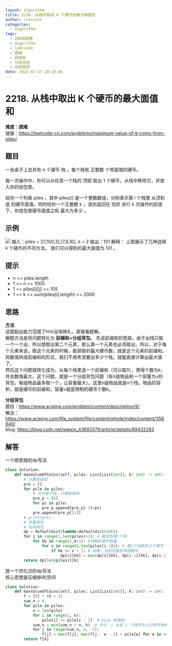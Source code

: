 ```yaml
---
layout: algorithm
title: 2218. 从栈中取出 K 个硬币的最大面值和
author: crescent
categories:
  - algorithm
tags:
  - 286场周赛
  - algorithm
  - leetcode
  - 困难
  - 前缀和
  - 分组背包
  - 动态规划
date: 2022-03-27 18:10:45
---
```

# 2218. 从栈中取出 K 个硬币的最大面值和
**难度：困难**  
链接：https://leetcode-cn.com/problems/maximum-value-of-k-coins-from-piles/
## 题目
一张桌子上总共有 n 个硬币 栈 。每个栈有 正整数 个带面值的硬币。

每一次操作中，你可以从任意一个栈的 顶部 取出 1 个硬币，从栈中移除它，并放入你的钱包里。

给你一个列表 piles ，其中 piles[i] 是一个整数数组，分别表示第 i 个栈里 从顶到底 的硬币面值。同时给你一个正整数 k ，请你返回在 恰好 进行 k 次操作的前提下，你钱包里硬币面值之和 最大为多少 。

## 示例
![](https://assets.leetcode.com/uploads/2019/11/09/e1.png)
输入：piles = [[1,100,3],[7,8,9]], k = 2
输出：101
解释：
上图展示了几种选择 k 个硬币的不同方法。
我们可以得到的最大面值为 101 。

## 提示
+ n == piles.length
+ 1 <= n <= 1000
+ 1 <= piles[i][j] <= 105
+ 1 <= k <= sum(piles[i].length) <= 2000

## 思路
**方法**  
这题超出能力范围了hhh没啥挣扎，直接看题解。  
解题方法是将问题转化为 **前缀和+分组背包**。
先说前缀和的思路，由于出栈只能一个一个出，所以想取出第二个元素，那么第一个元素也必须取出，所以，对于每个元素来说，取这个元素的时候，能获取的最大硬币数，就是这个元素的前缀和。将数值转成前缀和的形式，我们不用考虑要出多少个栈，就能直接计算出最大值了。  
然后这个问题就转化成为，从每个栈里选一个前缀和（可以取0），使得个数为k，并总数值最大。这个问题，就是一个分组背包问题（有n组物品和一个容量为v的背包，每组物品最多取一个，让容量最大）。这里n组物品就是n个栈，物品的容积，就是硬币的前缀和，容量v就是限制的硬币个数k。

**分组背包**  
题目：https://www.acwing.com/problem/content/description/9/  
解法：https://www.acwing.com/file_system/file/content/whole/index/content/358940/  
blog: https://blog.csdn.net/weixin_43693379/article/details/89432283  

## 解答
一个顺思路的dp写法
``` python
class Solution:
    def maxValueOfCoins(self, piles: List[List[int]], k: int) -> int:
        # 计算前缀和
        pre = []
        for pile in piles:
            # 对于每个栈，计算前缀和
            pre_p = [0]
            for pi in pile:
                pre_p.append(pre_p[-1]+pi)
            pre.append(pre_p[1:])
        # print(pre)
        # 多重背包
        # dp初始化
        dp = defaultdict(lambda:defaultdict(int))
        for i in range(1,len(piles)+1): # 截至到第i个栈
            for kk in range(1,k+1): #消耗的硬币数量
                for v in range(0,len(piles[i-1])): # 第i个栈取多少个硬币
                    if kk >= v + 1: # 如果，当前还能放得进硬币
                        dp[i][kk] = max(dp[i][kk], dp[i-1][kk], dp[i-1][kk - v - 1] + pre[i-1][v])
        return dp[len(piles)][k]
```

放一个优化过的dp写法  
核心思想是压缩掉i的空间
``` python
class Solution:
    def maxValueOfCoins(self, piles: List[List[int]], k: int) -> int:
        f = [0] * (k + 1)
        sum_n = 0
        for pile in piles:
            n = len(pile)
            for i in range(1, n):
                pile[i] += pile[i - 1]  # pile 前缀和
            sum_n = min(sum_n + n, k)  # 优化：j 从前 i 个栈的大小之和开始枚举（不超过 k）
            for j in range(sum_n, 0, -1):
                f[j] = max(f[j], max(f[j - w - 1] + pile[w] for w in range(min(n, j))))  # w 从 0 开始，物品体积为 w+1
        return f[k]
```